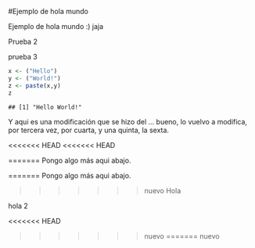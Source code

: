 #Ejemplo de hola mundo

Ejemplo de hola mundo :) jaja

Prueba 2

prueba 3


```r
x <- ("Hello")
y <- ("World!")
z <- paste(x,y)
z
```

```
## [1] "Hello World!"
```
Y aqui es una modificación que se hizo del ... bueno, lo vuelvo a modifica, por tercera vez, por cuarta, y una quinta, la sexta.

<<<<<<< HEAD
<<<<<<< HEAD

=======
Pongo algo más aqui abajo.

=======
Pongo algo más aqui abajo.

>>>>>>> nuevo
Hola

hola 2


<<<<<<< HEAD
>>>>>>> nuevo
=======
>>>>>>> nuevo
